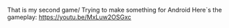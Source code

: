 That is my second game/
Trying to make something for Android
Here`s the gameplay: 
https://youtu.be/MxLuw2OSGxc
